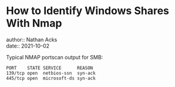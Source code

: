 # How to Identify Windows Shares With Nmap

author:: Nathan Acks  
date:: 2021-10-02

Typical NMAP portscan output for SMB:

```
PORT    STATE SERVICE      REASON
139/tcp open  netbios-ssn  syn-ack
445/tcp open  microsoft-ds syn-ack
```
